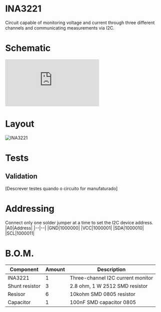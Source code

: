 # INA3221

Circuit capable of monitoring voltage and current through three different channels and communicating measurements via I2C.


# Schematic

![INA3221](https://github.com/zenitheesc/Design-Blocks/blob/master/KiCad/INA3221/Esquematico_INA3221.pdf)

# Layout

![INA3221](https://github.com/zenitheesc/Design-Blocks/blob/master/KiCad/INA3221/Layout_INA3221.png)

# Tests
## Validation

[Descrever testes quando o circuito for manufaturado]

# Addressing
Connect only one solder jumper at a time to set the I2C device address.
|A0|Address|
|--|--|
|GND|1000000|
|VCC|1000001|
|SDA|1000010|
|SCL|1000011|

# B.O.M.
|Component|Amount|Description|
|--|--|--|
|INA3221|1|Three-channel I2C current monitor|
|Shunt resistor|3|2.8 ohm, 1 W 2512 SMD resistor|
|Resisor|6|10kohm SMD 0805 resistor|
|Capacitor|1|100nF SMD capacitor 0805|

